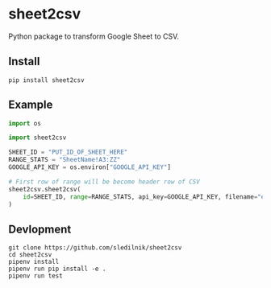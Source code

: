 # sheet2csv

Python package to transform Google Sheet to CSV.

## Install
```
pip install sheet2csv
```

## Example

```python
import os

import sheet2csv

SHEET_ID = "PUT_ID_OF_SHEET_HERE"
RANGE_STATS = "SheetName!A3:ZZ"
GOOGLE_API_KEY = os.environ["GOOGLE_API_KEY"]

# First row of range will be become header row of CSV
sheet2csv.sheet2csv(
    id=SHEET_ID, range=RANGE_STATS, api_key=GOOGLE_API_KEY, filename="export.csv",
)
```

## Devlopment
```
git clone https://github.com/sledilnik/sheet2csv
cd sheet2csv
pipenv install
pipenv run pip install -e .
pipenv run test
```